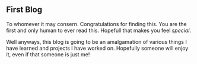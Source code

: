 ## First Blog

To whomever it may consern. Congratulations for finding this. You are the first and only human to ever read this. Hopefull that makes you feel *special*.

Well anyways, this blog is going to be an amalgamation of various things I have learned and projects I have worked on. Hopefully someone will enjoy it, even if that someone is just me! 